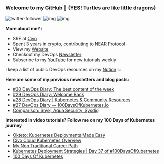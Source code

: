 ### Welcome to my GitHub :turtle: (YES! Turtles are like little dragons)

![twitter-follower](https://img.shields.io/twitter/follow/urlichsanais?style=social) ![img](https://img.shields.io/youtube/channel/subscribers/UCb4mfRT5UWpjoUQRcIE2qOQ?label=YouTube%20Subscribers&style=social) ![img](https://img.shields.io/youtube/channel/views/UCb4mfRT5UWpjoUQRcIE2qOQ?label=Total%20views%20on%20my%20YouTube%20Channel&style=social) 

**More about me?** :information_source:
* SRE at [Civo](https://www.civo.com/)
* Spent 3 years in crypto, contributing to [NEAR Protocol](https://github.com/near)
* View my [Website](https://anaisurl.com/)
* Checkout my DevOps [Newsletter](https://blog.anaisurl.com/tag/devops)
* Subscribe to my [YouTube](https://www.youtube.com/channel/UCb4mfRT5UWpjoUQRcIE2qOQ) for new tutorials weekly

I keep a list of public DevOps resources on my [Notion](https://devops.anaisurl.com/) :boom:

**Here are some of my previous newsletters and blog posts:**
<!-- BLOG-POST-LIST:START -->
- [#30 DevOps Diary: The best content of the week](https://anaisurl.com/30-devops-diary/)
- [#29 DevOps Diary: Welcome Back](https://anaisurl.com/29devopsdiary/)
- [#28 DevOps Diary | Kubernetes & Community Resources](https://anaisurl.com/28-devops-diary-kubernetes-community-resources/)
- [#27 DevOps Diary — 100DaysOfKubernetes.io](https://anaisurl.com/27-devops-diary-100daysofkubernetes-io/)
- [Comparison: Snyk, Aqua Security, Sysdig](https://codefresh.io/security-testing/comparison-snyk-aqua-security-sysdig/)
<!-- BLOG-POST-LIST:END -->

**Interested in video tutorials? Follow me on my 100 Days of Kubernetes journey**
<!-- YOUTUBE-LIST:START -->
- [Okteto: Kubernetes Deployments Made Easy](https://www.youtube.com/watch?v=HmAawDYMWB4)
- [Civo Cloud Kubernetes Overview](https://www.youtube.com/watch?v=_aZLHlzuG9U)
- [My Non Traditional Career Path](https://www.youtube.com/watch?v=O0zYv2t5E18)
- [Kubernetes Deployment Strategies | Day 37 of #100DaysOfKubernetes](https://www.youtube.com/watch?v=fMXvYxfPTOI)
- [100 Days Of Kubernetes](https://www.youtube.com/watch?v=sUPzvkcpIro)
<!-- YOUTUBE-LIST:END -->
